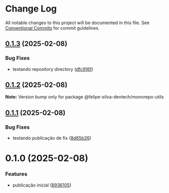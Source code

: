 # Change Log

All notable changes to this project will be documented in this file.
See [Conventional Commits](https://conventionalcommits.org) for commit guidelines.

## [0.1.3](https://github.com/felipe-silva-devtech/monorepo-with-lerna/compare/@felipe-silva-devtech/monorepo-utils@0.1.2...@felipe-silva-devtech/monorepo-utils@0.1.3) (2025-02-08)

### Bug Fixes

- testando repository directory ([dfc916f](https://github.com/felipe-silva-devtech/monorepo-with-lerna/commit/dfc916f22559da99043b833e0412f02ffe7267d6))

## [0.1.2](https://github.com/felipe-silva-devtech/monorepo-with-lerna/compare/@felipe-silva-devtech/monorepo-utils@0.1.1...@felipe-silva-devtech/monorepo-utils@0.1.2) (2025-02-08)

**Note:** Version bump only for package @felipe-silva-devtech/monorepo-utils

## [0.1.1](https://github.com/felipe-silva-devtech/monorepo-with-lerna/compare/@felipe-silva-devtech/monorepo-utils@0.1.0...@felipe-silva-devtech/monorepo-utils@0.1.1) (2025-02-08)

### Bug Fixes

- testando publicação de fix ([8d65b26](https://github.com/felipe-silva-devtech/monorepo-with-lerna/commit/8d65b261f53abb04604b9b190cf48bc56b2a0ffd))

# 0.1.0 (2025-02-08)

### Features

- publicação inicial ([8936105](https://github.com/felipe-silva-devtech/monorepo-with-lerna/commit/89361053a0198705b52396e7cf9d98f11af6cf6b))
